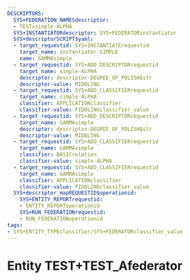 ```yaml
---
DESCRIPTORS:
  SYS+FEDERATION_NAMESdescriptor:
  - TEST+simple-ALPHA
  SYS+INSTANTIATORdescriptor: SYS+FEDERATORinstantiator
  SYS+descriptorSCRIPT$yaml:
  - target_requestid: SYS+INSTANTIATErequestid
    target_name: instantiator-SIMPLE
    name: GAMMAsimple
  - target_requestid: SYS+ADD_DESCRIPTORrequestid
    target_name: simple-ALPHA
    descriptor: descriptor-DEGREE_OF_POLISH$str
    descriptor-value: MIDDLING
  - target_requestid: SYS+ADD_CLASSIFIERrequestid
    target_name: simple-ALPHA
    classifier: APPLICATIONclassifier
    classifier-value: FIDDLINGclassifier_value
  - target_requestid: SYS+ADD_DESCRIPTORrequestid
    target_name: GAMMAsimple
    descriptor: descriptor-DEGREE_OF_POLISH$str
    descriptor-value: MIDDLING
  - target_requestid: SYS+ADD_CLASSIFIERrequestid
    target_name: GAMMAsimple
    classifier: BASICrelation
    classifier-value: simple-ALPHA
  - target_requestid: SYS+ADD_CLASSIFIERrequestid
    target_name: GAMMAsimple
    classifier: APPLICATIONclassifier
    classifier-value: FIDDLINGclassifier_value
  SYS+descriptor_mapREQUESTID$operationid:
    SYS+ENTITY_REPORTrequestid:
    - ENTITY_REPORToperationid
    SYS+RUN_FEDERATIONrequestid:
    - RUN_FEDERATIONoperationid
tags:
- SYS+ENTITY_TYPEclassifier/SYS+FEDERATORclassifier_value
---
```

# Entity TEST+TEST_Afederator

